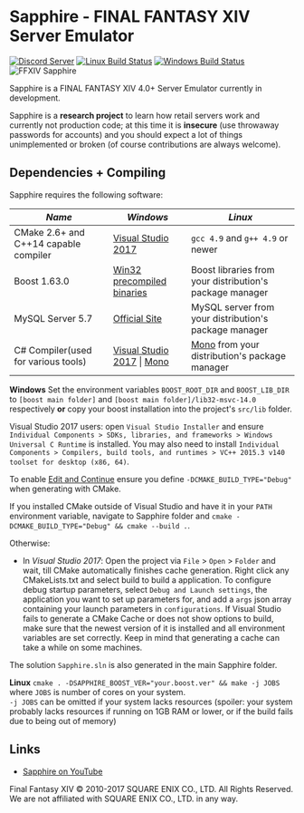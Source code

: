 # Sapphire - FINAL FANTASY XIV Server Emulator
[![Discord Server](https://img.shields.io/badge/discord-Sapphire-7289DA.svg)](https://discord.gg/KfrZCkx)
[![Linux Build Status](https://travis-ci.org/SapphireMordred/Sapphire.svg?branch=master)](https://travis-ci.org/SapphireMordred/Sapphire)
[![Windows Build Status](https://ci.appveyor.com/api/projects/status/lil7lxa3ty165emm?svg=true)](https://ci.appveyor.com/project/SapphireMordred/Sapphire)
![FFXIV Sapphire](http://i.imgur.com/I4bj1tR.png)

Sapphire is a FINAL FANTASY XIV 4.0+ Server Emulator currently in development.

Sapphire is a **research project** to learn how retail servers work and currently not production code; at this time it is **insecure** (use throwaway passwords for accounts) and you should expect a lot of things unimplemented or broken (of course contributions are always welcome).

## Dependencies + Compiling
Sapphire requires the following software:

| *Name* | *Windows* | *Linux* |
| ------ | --------- | ------- |
| CMake 2.6+ and C++14 capable compiler | [Visual Studio 2017](https://www.visualstudio.com/) | `gcc 4.9` and `g++ 4.9` or newer |
| Boost 1.63.0 | [Win32 precompiled binaries](https://sourceforge.net/projects/boost/files/boost-binaries/1.63.0/boost_1_63_0-msvc-14.0-32.exe/download) | Boost libraries from your distribution's package manager |
| MySQL Server 5.7 | [Official Site](https://dev.mysql.com/downloads/mysql/) | MySQL server from your distribution's package manager |
| C# Compiler(used for various tools) | [Visual Studio 2017](https://www.visualstudio.com/) \| [Mono](http://www.mono-project.com/) | [Mono](http://www.mono-project.com/) from your distribution's package manager |

**Windows**
Set the environment variables ``BOOST_ROOT_DIR`` and ``BOOST_LIB_DIR`` to ``[boost main folder]`` and ``[boost main folder]/lib32-msvc-14.0`` respectively **or** copy your boost installation into the project's ``src/lib`` folder.

Visual Studio 2017 users: open `Visual Studio Installer` and ensure `Individual Components > SDKs, libraries, and frameworks > Windows Universal C Runtime` is installed. You may also need to install `Individual Components > Compilers, build tools, and runtimes > VC++ 2015.3 v140 toolset for desktop (x86, 64)`.

To enable [Edit and Continue](https://msdn.microsoft.com/en-us/library/esaeyddf.aspx) ensure you define `-DCMAKE_BUILD_TYPE="Debug"` when generating with CMake.

If you installed CMake outside of Visual Studio and have it in your `PATH` environment variable, navigate to Sapphire folder and `cmake -DCMAKE_BUILD_TYPE="Debug" && cmake --build .`.

Otherwise:
* In *Visual Studio 2017*: Open the project via ``File`` > ``Open`` > ``Folder`` and wait, till CMake automatically finishes cache generation. Right click any CMakeLists.txt and select build to build a application. 
To configure debug startup parameters, select ``Debug and Launch settings``, the application you want to set up parameters for, and add a ``args`` json array containing your launch parameters in ``configurations``.
If Visual Studio fails to generate a CMake Cache or does not show options to build, make sure that the newest version of it is installed and all environment variables are set correctly. Keep in mind that generating a cache can take a while on some machines.

The solution `Sapphire.sln` is also generated in the main Sapphire folder.

**Linux**
`cmake . -DSAPPHIRE_BOOST_VER="your.boost.ver" && make -j JOBS` where `JOBS` is number of cores on your system.  
`-j JOBS` can be omitted if your system lacks resources (spoiler: your system probably lacks resources if running on 1GB RAM or lower, or if the build fails due to being out of memory)

## Links

* [Sapphire on YouTube](https://www.youtube.com/channel/UCJKYuovoGsq7PxSAfrNJKbw)

Final Fantasy XIV © 2010-2017 SQUARE ENIX CO., LTD. All Rights Reserved. We are not affiliated with SQUARE ENIX CO., LTD. in any way.
